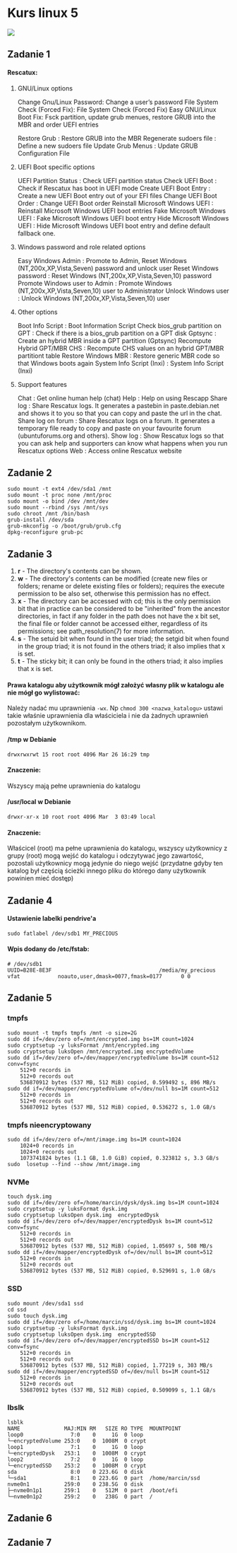 # Kurs linux 5
![](https://i.imgur.com/UHip43l.png)
## Zadanie 1
#### Rescatux:
1. GNU/Linux options

    Change Gnu/Linux Password: Change a user’s password
    File System Check (Forced Fix): File System Check (Forced Fix)
    Easy GNU/Linux Boot Fix: Fsck partition, update grub menues, restore GRUB into the MBR and order UEFI entries

    Restore Grub : Restore GRUB into the MBR
    Regenerate sudoers file : Define a new sudoers file
    Update Grub Menus : Update GRUB Configuration File

2. UEFI Boot specific options

    UEFI Partition Status : Check UEFI partition status
    Check UEFI Boot : Check if Rescatux has boot in UEFI mode
    Create UEFI Boot Entry : Create a new UEFI Boot entry out of your EFI files
    Change UEFI Boot Order : Change UEFI Boot order
    Reinstall Microsoft Windows UEFI : Reinstall Microsoft Windows UEFI boot entries
    Fake Microsoft Windows UEFI : Fake Microsoft Windows UEFI boot entry
    Hide Microsoft Windows UEFI : Hide Microsoft Windows UEFI boot entry and define default fallback one.

3. Windows password and role related options

    Easy Windows Admin : Promote to Admin, Reset Windows (NT,200x,XP,Vista,Seven) password and unlock user
    Reset Windows password : Reset Windows (NT,200x,XP,Vista,Seven,10) password
    Promote Windows user to Admin : Promote Windows (NT,200x,XP,Vista,Seven,10) user to Administrator
    Unlock Windows user : Unlock Windows (NT,200x,XP,Vista,Seven,10) user

4. Other options

    Boot Info Script : Boot Information Script
    Check bios_grub partition on GPT : Check if there is a bios_grub partition on a GPT disk
    Gptsync : Create an hybrid MBR inside a GPT partition (Gptsync)
    Recompute Hybrid GPT/MBR CHS : Recompute CHS values on an hybrid GPT/MBR partitiont table
    Restore Windows MBR : Restore generic MBR code so that Windows boots again
    System Info Script (Inxi) : System Info Script (Inxi)

5. Support features

    Chat : Get online human help (chat)
    Help : Help on using Rescapp
    Share log : Share Rescatux logs. It generates a pastebin in paste.debian.net and shows it to you so that you can copy and paste the url in the chat.
    Share log on forum : Share Rescatux logs on a forum. It generates a temporary file ready to copy and paste on your favourite forum (ubuntuforums.org and others).
    Show log : Show Rescatux logs so that you can ask help and supporters can know what happens when you run Rescatux options
    Web : Access online Rescatux website

## Zadanie 2
```
sudo mount -t ext4 /dev/sda1 /mnt
sudo mount -t proc none /mnt/proc
sudo mount -o bind /dev /mnt/dev
sudo mount --rbind /sys /mnt/sys
sudo chroot /mnt /bin/bash
grub-install /dev/sda
grub-mkconfig -o /boot/grub/grub.cfg
dpkg-reconfigure grub-pc
```
## Zadanie 3
1) **r** - The directory's contents can be shown. 
2) **w** - The directory's contents can be modified (create new files or folders; rename or delete existing files or folders); requires the execute permission to be also set, otherwise this permission has no effect. 
3) **x** - The directory can be accessed with cd; this is the only permission bit that in practice can be considered to be "inherited" from the ancestor directories, in fact if any folder in the path does not have the x bit set, the final file or folder cannot be accessed either, regardless of its permissions; see path_resolution(7) for more information.
4) **s** - The setuid bit when found in the user triad; the setgid bit when found in the group triad; it is not found in the others triad; it also implies that x is set. 
5) **t** - The sticky bit; it can only be found in the others triad; it also implies that x is set. 
#### Prawa katalogu aby użytkownik mógł założyć własny plik w katalogu ale nie mógł go wylistować:
Należy nadać mu uprawnienia ```-wx```. Np ```chmod 300 <nazwa_katalogu>``` ustawi takie właśnie uprawnienia dla właściciela i nie da żadnych uprawnień pozostałym użytkownikom.
#### /tmp w Debianie
```
drwxrwxrwt 15 root root 4096 Mar 26 16:29 tmp
```
#### Znaczenie:
Wszyscy mają pełne uprawnienia do katalogu
#### /usr/local w Debianie
```
drwxr-xr-x 10 root root 4096 Mar  3 03:49 local
```
#### Znaczenie:
Właścicel (root) ma pełne uprawnienia do katalogu, wszyscy użytkownicy z grupy (root) mogą wejść do katalogu i odczytywać jego zawartość, pozostali użytkownicy mogą jedynie do niego wejść (przydatne gdyby ten katalog był częścią ścieżki innego pliku do którego dany użytkownik powinien mieć dostęp)
## Zadanie 4

#### Ustawienie labelki pendrive'a
```bash=
sudo fatlabel /dev/sdb1 MY_PRECIOUS
```

#### Wpis dodany do /etc/fstab:
```
# /dev/sdb1
UUID=B28E-8E3F                                  /media/my_precious              vfat            noauto,user,dmask=0077,fmask=0177      0 0
```
## Zadanie 5

### tmpfs
```bash=
sudo mount -t tmpfs tmpfs /mnt -o size=2G
sudo dd if=/dev/zero of=/mnt/encrypted.img bs=1M count=1024
sudo cryptsetup -y luksFormat /mnt/encrypted.img
sudo cryptsetup luksOpen /mnt/encrypted.img encryptedVolume
sudo dd if=/dev/zero of=/dev/mapper/encryptedVolume bs=1M count=512 conv=fsync
    512+0 records in
    512+0 records out
    536870912 bytes (537 MB, 512 MiB) copied, 0.599492 s, 896 MB/s
sudo dd if=/dev/mapper/encryptedVolume of=/dev/null bs=1M count=512 
    512+0 records in
    512+0 records out
    536870912 bytes (537 MB, 512 MiB) copied, 0.536272 s, 1.0 GB/s
```

### tmpfs nieencryptowany
```bash=
sudo dd if=/dev/zero of=/mnt/image.img bs=1M count=1024
    1024+0 records in
    1024+0 records out
    1073741824 bytes (1.1 GB, 1.0 GiB) copied, 0.323812 s, 3.3 GB/s
sudo  losetup --find --show /mnt/image.img

```



### NVMe
```bash=
touch dysk.img
sudo dd if=/dev/zero of=/home/marcin/dysk/dysk.img bs=1M count=1024
sudo cryptsetup -y luksFormat dysk.img
sudo cryptsetup luksOpen dysk.img  encryptedDysk
sudo dd if=/dev/zero of=/dev/mapper/encryptedDysk bs=1M count=512 conv=fsync 
    512+0 records in
    512+0 records out
    536870912 bytes (537 MB, 512 MiB) copied, 1.05697 s, 508 MB/s
sudo dd if=/dev/mapper/encryptedDysk of=/dev/null bs=1M count=512           
    512+0 records in
    512+0 records out
    536870912 bytes (537 MB, 512 MiB) copied, 0.529691 s, 1.0 GB/s
```

### SSD
```bash=
sudo mount /dev/sda1 ssd
cd ssd
sudo touch dysk.img
sudo dd if=/dev/zero of=/home/marcin/ssd/dysk.img bs=1M count=1024
sudo cryptsetup -y luksFormat dysk.img
sudo cryptsetup luksOpen dysk.img  encryptedSSD    
sudo dd if=/dev/zero of=/dev/mapper/encryptedSSD bs=1M count=512 conv=fsync
    512+0 records in
    512+0 records out
    536870912 bytes (537 MB, 512 MiB) copied, 1.77219 s, 303 MB/s
sudo dd if=/dev/mapper/encryptedSSD of=/dev/null bs=1M count=512           
    512+0 records in
    512+0 records out
    536870912 bytes (537 MB, 512 MiB) copied, 0.509099 s, 1.1 GB/s
```

### lbslk
```bash=
lsblk
NAME              MAJ:MIN RM   SIZE RO TYPE  MOUNTPOINT
loop0               7:0    0     1G  0 loop  
└─encryptedVolume 253:0    0  1008M  0 crypt 
loop1               7:1    0     1G  0 loop  
└─encryptedDysk   253:1    0  1008M  0 crypt 
loop2               7:2    0     1G  0 loop  
└─encryptedSSD    253:2    0  1008M  0 crypt 
sda                 8:0    0 223.6G  0 disk  
└─sda1              8:1    0 223.6G  0 part  /home/marcin/ssd
nvme0n1           259:0    0 238.5G  0 disk  
├─nvme0n1p1       259:1    0   512M  0 part  /boot/efi
└─nvme0n1p2       259:2    0   238G  0 part  /
```


## Zadanie 6

## Zadanie 7
